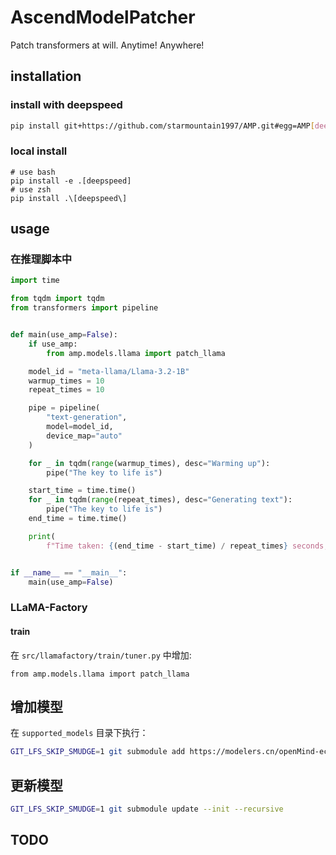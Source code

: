# AscendModelPatcher

Patch transformers at will. Anytime! Anywhere!

## installation

### install with deepspeed
```bash
pip install git+https://github.com/starmountain1997/AMP.git#egg=AMP[deepspeed]
```

### local install

```shell
# use bash
pip install -e .[deepspeed]
# use zsh
pip install .\[deepspeed\]
```


## usage

### 在推理脚本中

```python
import time

from tqdm import tqdm
from transformers import pipeline


def main(use_amp=False):
    if use_amp:
        from amp.models.llama import patch_llama

    model_id = "meta-llama/Llama-3.2-1B"
    warmup_times = 10
    repeat_times = 10

    pipe = pipeline(
        "text-generation",
        model=model_id,
        device_map="auto"
    )

    for _ in tqdm(range(warmup_times), desc="Warming up"):
        pipe("The key to life is")

    start_time = time.time()
    for _ in tqdm(range(repeat_times), desc="Generating text"):
        pipe("The key to life is")
    end_time = time.time()

    print(
        f"Time taken: {(end_time - start_time) / repeat_times} seconds, use_amp: {use_amp}")


if __name__ == "__main__":
    main(use_amp=False)
```

### LLaMA-Factory

#### train

在 `src/llamafactory/train/tuner.py` 中增加:

```
from amp.models.llama import patch_llama
```

## 增加模型

在 `supported_models` 目录下执行：

```bash
GIT_LFS_SKIP_SMUDGE=1 git submodule add https://modelers.cn/openMind-ecosystem/Yi-6B.git
```

## 更新模型

```bash
GIT_LFS_SKIP_SMUDGE=1 git submodule update --init --recursive
```

## TODO
